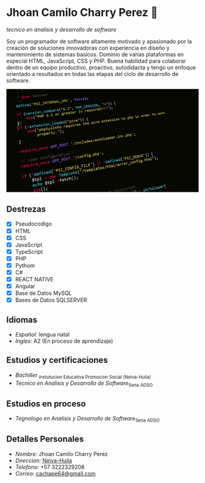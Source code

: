 # Jhoan Camilo Charry Perez :wave:
*tecnico en analisis y desarrollo de software*

Soy un programador de software altamente motivado y apasionado por la creación de soluciones innovadoras con experiencia en diseño y mantenimiento de sistemas basicos. Dominio de varias plataformas en especial HTML, JavaScript, CSS y PHP. Buena habilidad para colaborar dentro de un equipo productivo, proactivo, autodidacta y tengo un enfoque orientado a resultados en todas las etapas del ciclo de desarrollo de software.

![Screenshot of a comment on a GitHub issue showing an image, added in the Markdown, of an Octocat smiling and raising a tentacle.](php.jpg)

## Destrezas
- [X] Pseudocodigo
- [x] HTML
- [X] CSS
- [X] JavaScript
- [X] TypeScript
- [X] PHP
- [X] Pythom
- [X] C#
- [X] REACT NATIVE
- [X] Angular  
- [X] Base de Datos MySQL
- [X] Bases de Datos SQLSERVER
      
## Idiomas
+  *Español:* lengua natal 
+  *Ingles:* A2 (En proceso de aprendizaje)

## Estudios y certificaciones
+ *Bachiller* <sub>Instutucion Educativa Promocion Social (Neiva-Huila)</sub>
+ *Tecnico en Analisis y Desarrollo de Software*<sub>Sena ADSO</sub>

## Estudios en proceso
+ *Tegnologo en Analisis y Desarrollo de Software*<sub>Sena ADSO</sub>

## Detalles Personales
+ *Nombre:* Jhoan Camilo Charry Perez
+ *Direccion:* <a href="https://es.wikipedia.org/wiki/Neiva">Neiva-Huila</a>
+ *Telefono:* +57 3222329208
+ *Correo:* cachape64@gmail.com 
